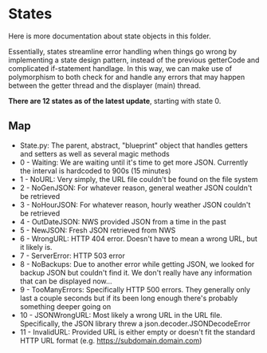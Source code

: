 # States
Here is more documentation about state objects in this folder.

Essentially, states streamline error handling when things go wrong by
implementing a state design pattern, instead of the previous getterCode and
complicated if-statement handlage. In this way, we can make use of
polymorphism to both check for and handle any errors that may happen between
the getter thread and the displayer (main) thread.

**There are 12 states as of the latest update**, starting with state 0.

## Map
* State.py: The parent, abstract, "blueprint" object that handles getters and
  setters as well as several magic methods
* 0 - Waiting: We are waiting until it's time to get more JSON. Currently
  the interval is hardcoded to 900s (15 minutes)
* 1 - NoURL: Very simply, the URL file couldn't be found on the file system
* 2 - NoGenJSON: For whatever reason, general weather JSON couldn't be
  retrieved
* 3 - NoHourJSON: For whatever reason, hourly weather JSON couldn't be
  retrieved
* 4 - OutDateJSON: NWS provided JSON from a time in the past
* 5 - NewJSON: Fresh JSON retrieved from NWS
* 6 - WrongURL: HTTP 404 error. Doesn't have to mean a wrong URL, but it
  likely is.
* 7 - ServerError: HTTP 503 error
* 8 - NoBackups: Due to another error while getting JSON, we looked for
  backup JSON but couldn't find it. We don't really have any information that
  can be displayed now...
* 9 - TooManyErrors: Specifically HTTP 500 errors. They generally only last
  a couple seconds but if its been long enough there's probably something
  deeper going on
* 10 - JSONWrongURL: Most likely a wrong URL in the URL file. Specifically,
  the JSON library threw a json.decoder.JSONDecodeError
* 11 - InvalidURL: Provided URL is either empty or doesn't fit the standard
  HTTP URL format (e.g. https://subdomain.domain.com)
